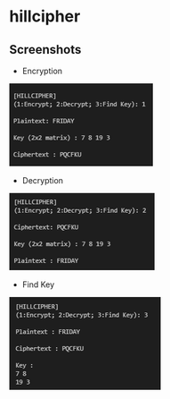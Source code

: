 # hillcipher

## Screenshots
* Encryption

![Encryption Sample](./screenshots/encryption.png)
* Decryption

![Decryption Sample](./screenshots/decryption.png)
* Find Key

![Decryption Sample](./screenshots/findKey.png)

